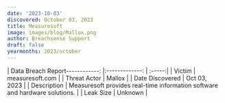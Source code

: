 ```yaml
---
date: '2023-10-03'
discovered: October 03, 2023
title: Measuresoft
image: images/blog/Mallox.png
author: Breachsense Support
draft: false
yearmonths: 2023/october
---
```


| Data Breach Report------------:     |:-------------:    | :-----:|
| Victim      | measuresoft.com      | 
| Threat Actor      | Mallox      | 
| Date Discovered      | Oct 03, 2023      | 
| Description      | Measuresoft provides real-time information software and hardware solutions.      | 
| Leak Size      | Unknown      | 


